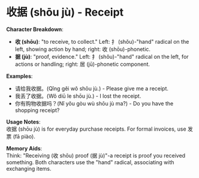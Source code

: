 # **收据 (shōu jù) - Receipt**

**Character Breakdown**:  
- **收 (shōu)**: "to receive, to collect." Left: 扌 (shǒu)-"hand" radical on the left, showing action by hand; right: 收 (shōu)-phonetic.  
- **据 (jù)**: "proof, evidence." Left: 扌 (shǒu)-"hand" radical on the left, for actions or handling; right: 居 (jū)-phonetic component.

**Examples**:  
- 请给我收据。(Qǐng gěi wǒ shōu jù.) - Please give me a receipt.  
- 我丢了收据。(Wǒ diū le shōu jù.) - I lost the receipt.  
- 你有购物收据吗？(Nǐ yǒu gòu wù shōu jù ma?) - Do you have the shopping receipt?

**Usage Notes**:  
收据 (shōu jù) is for everyday purchase receipts. For formal invoices, use 发票 (fā piào).

**Memory Aids**:  
Think: "Receiving (收 shōu) proof (据 jù)"-a receipt is proof you received something. Both characters use the "hand" radical, associating with exchanging items.